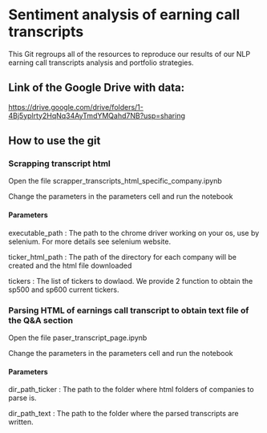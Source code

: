 # Sentiment analysis of earning call transcripts
This Git regroups all of the resources to reproduce our results of our NLP earning call transcripts analysis and portfolio strategies.

## Link of the Google Drive with data:
https://drive.google.com/drive/folders/1-4Bj5yplrty2HqNq34AyTmdYMQahd7NB?usp=sharing

## How to use the git
### Scrapping transcript html 
Open the file scrapper_transcripts_html_specific_company.ipynb

Change the parameters in the parameters cell and run the notebook
#### Parameters
executable_path : The path to the chrome driver working on your os, use by selenium. For more details see selenium website.

ticker_html_path : The path of the directory for each company will be created and the html file downloaded

tickers : The list of tickers to dowlaod. We provide 2 function to obtain the sp500 and sp600 current tickers.

### Parsing HTML of earnings call transcript to obtain text file of the Q&A section
Open the file paser_transcript_page.ipynb

Change the parameters in the parameters cell and run the notebook
#### Parameters
dir_path_ticker : The path to the folder where html folders of companies to parse is.

dir_path_text : The path to the folder where the parsed transcripts are written.